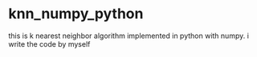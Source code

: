 # knn_numpy_python

this is k nearest neighbor algorithm implemented in python with numpy. i write the code by myself

